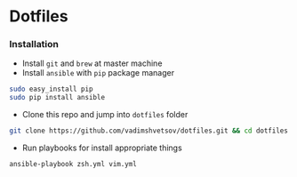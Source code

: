 # Dotfiles

### Installation
- Install `git` and `brew` at master machine
- Install `ansible` with `pip` package manager
```sh
sudo easy_install pip
sudo pip install ansible
```
- Clone this repo and jump into `dotfiles` folder
```sh
git clone https://github.com/vadimshvetsov/dotfiles.git && cd dotfiles
```
- Run playbooks for install appropriate things
```sh
ansible-playbook zsh.yml vim.yml
```
